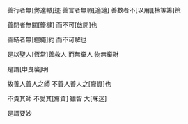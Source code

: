 善行者無[勶達轍]迹
善言者無瑕[適讁]
善數者不[以用][檮篿籌]策

善閉者無關[籥楗]
而不可[啟開]也

善結者無[纆繩]約
而不可解也

是以聖人[恆常]善救人
而無棄人
物無棄財

是謂[申曳襲]明

故善人善人之師
不善人善人之[齎資]也

不貴其師
不愛其[齎資]
雖智
大[眯迷]

是謂要妙
